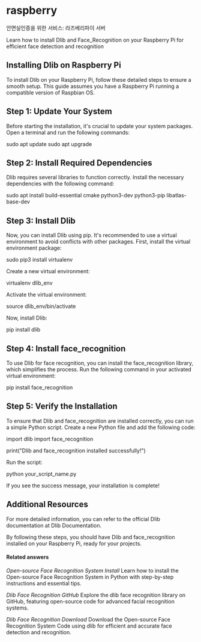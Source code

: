 # raspberry
안면실인증을 위한 서비스: 라즈베리파이 서버


Learn how to install Dlib and Face_Recognition on your Raspberry Pi for efficient face detection and recognition

## Installing Dlib on Raspberry Pi
To install Dlib on your Raspberry Pi, follow these detailed steps to ensure a smooth setup. This guide assumes you have a Raspberry Pi running a compatible version of Raspbian OS.

## Step 1: Update Your System
Before starting the installation, it's crucial to update your system packages. Open a terminal and run the following commands:

sudo apt update
sudo apt upgrade

## Step 2: Install Required Dependencies
Dlib requires several libraries to function correctly. Install the necessary dependencies with the following command:

sudo apt install build-essential cmake python3-dev python3-pip libatlas-base-dev

## Step 3: Install Dlib
Now, you can install Dlib using pip. It's recommended to use a virtual environment to avoid conflicts with other packages. First, install the virtual environment package:

sudo pip3 install virtualenv

Create a new virtual environment:

virtualenv dlib_env

Activate the virtual environment:

source dlib_env/bin/activate

Now, install Dlib:

pip install dlib

## Step 4: Install face_recognition
To use Dlib for face recognition, you can install the face_recognition library, which simplifies the process. Run the following command in your activated virtual environment:

pip install face_recognition

## Step 5: Verify the Installation
To ensure that Dlib and face_recognition are installed correctly, you can run a simple Python script. Create a new Python file and add the following code:

import dlib
import face_recognition

print("Dlib and face_recognition installed successfully!")

Run the script:

python your_script_name.py

If you see the success message, your installation is complete!

## Additional Resources
For more detailed information, you can refer to the official Dlib documentation at Dlib Documentation.

By following these steps, you should have Dlib and face_recognition installed on your Raspberry Pi, ready for your projects.

#### Related answers

*Open-source Face Recognition System Install*
Learn how to install the Open-source Face Recognition System in Python with step-by-step instructions and essential tips.

*Dlib Face Recognition GitHub*
Explore the dlib face recognition library on GitHub, featuring open-source code for advanced facial recognition systems.

*Dlib Face Recognition Download*
Download the Open-source Face Recognition System Code using dlib for efficient and accurate face detection and recognition.
